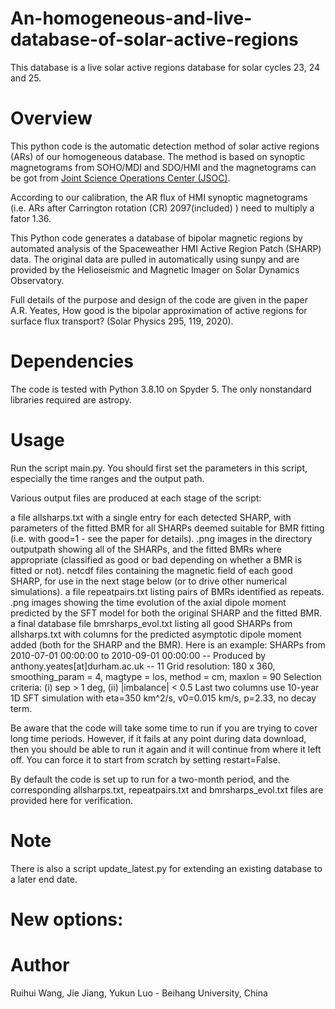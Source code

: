 # An-homogeneous-and-live-database-of-solar-active-regions
This database is a live solar active regions database for solar cycles 23, 24 and 25.

# Overview
This python code is the automatic detection method of solar active regions (ARs) of our homogeneous database. The method is based on synoptic magnetograms from SOHO/MDI and SDO/HMI and the magnetograms can be got from [Joint Science Operations Center (JSOC)](http://jsoc.stanford.edu/).

According to our calibration, the AR flux of HMI synoptic magnetograms (i.e. ARs after Carrington rotation (CR) 2097(included) ) need to multiply a fator 1.36. 

This Python code generates a database of bipolar magnetic regions by automated analysis of the Spaceweather HMI Active Region Patch (SHARP) data. The original data are pulled in automatically using sunpy and are provided by the Helioseismic and Magnetic Imager on Solar Dynamics Observatory.

Full details of the purpose and design of the code are given in the paper A.R. Yeates, How good is the bipolar approximation of active regions for surface flux transport? (Solar Physics 295, 119, 2020).

# Dependencies
The code is tested with Python 3.8.10 on Spyder 5. The only nonstandard libraries required are astropy.

# Usage
Run the script main.py. You should first set the parameters in this script, especially the time ranges and the output path.

Various output files are produced at each stage of the script:

a file allsharps.txt with a single entry for each detected SHARP, with parameters of the fitted BMR for all SHARPs deemed suitable for BMR fitting (i.e. with good=1 - see the paper for details).
.png images in the directory outputpath showing all of the SHARPs, and the fitted BMRs where appropriate (classified as good or bad depending on whether a BMR is fitted or not).
netcdf files containing the magnetic field of each good SHARP, for use in the next stage below (or to drive other numerical simulations).
a file repeatpairs.txt listing pairs of BMRs identified as repeats.
.png images showing the time evolution of the axial dipole moment predicted by the SFT model for both the original SHARP and the fitted BMR.
a final database file bmrsharps_evol.txt listing all good SHARPs from allsharps.txt with columns for the predicted asymptotic dipole moment added (both for the SHARP and the BMR). Here is an example:
SHARPs from 2010-07-01 00:00:00 to 2010-09-01 00:00:00
-- Produced by anthony.yeates[at]durham.ac.uk --
11
Grid resolution: 180 x 360, smoothing_param = 4, magtype = los, method = cm, maxlon = 90
Selection criteria: (i) sep > 1 deg,  (ii) |imbalance| <  0.5
Last two columns use 10-year 1D SFT simulation with eta=350 km^2/s, v0=0.015 km/s, p=2.33, no decay term.

Be aware that the code will take some time to run if you are trying to cover long time periods. However, if it fails at any point during data download, then you should be able to run it again and it will continue from where it left off. You can force it to start from scratch by setting restart=False.

By default the code is set up to run for a two-month period, and the corresponding allsharps.txt, repeatpairs.txt and bmrsharps_evol.txt files are provided here for verification.

# Note
There is also a script update_latest.py for extending an existing database to a later end date.


# New options:

# Author
Ruihui Wang, Jie Jiang, Yukun Luo - Beihang University, China

